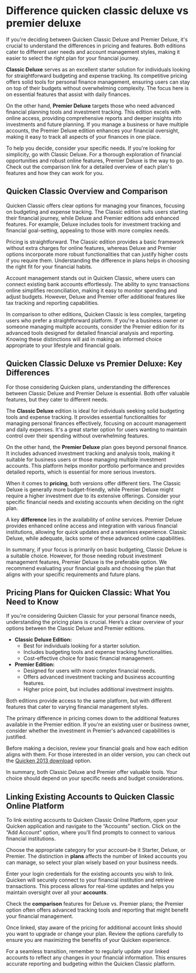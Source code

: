Difference quicken classic deluxe vs premier deluxe
===================================================

If you're deciding between Quicken Classic Deluxe and Premier Deluxe, it's crucial to understand the differences in pricing and features. Both editions cater to different user needs and account management styles, making it easier to select the right plan for your financial journey.

**Classic Deluxe** serves as an excellent starter solution for individuals looking for straightforward budgeting and expense tracking. Its competitive pricing offers solid tools for personal finance management, ensuring users can stay on top of their budgets without overwhelming complexity. The focus here is on essential features that assist with daily finances.

On the other hand, **Premier Deluxe** targets those who need advanced financial planning tools and investment tracking. This edition excels with online access, providing comprehensive reports and deeper insights into investments and future planning. If you manage a business or have multiple accounts, the Premier Deluxe edition enhances your financial oversight, making it easy to track all aspects of your finances in one place.

To help you decide, consider your specific needs. If you're looking for simplicity, go with Classic Deluxe. For a thorough exploration of financial opportunities and robust online features, Premier Deluxe is the way to go. Check out the comparison link for a detailed overview of each plan's features and how they can work for you.

Quicken Classic Overview and Comparison
---------------------------------------

Quicken Classic offers clear options for managing your finances, focusing on budgeting and expense tracking. The Classic edition suits users starting their financial journey, while Deluxe and Premier editions add enhanced features. For example, Deluxe includes tools for investment tracking and financial goal-setting, appealing to those with more complex needs.

Pricing is straightforward. The Classic edition provides a basic framework without extra charges for online features, whereas Deluxe and Premier options incorporate more robust functionalities that can justify higher costs if you require them. Understanding the difference in plans helps in choosing the right fit for your financial habits.

Account management stands out in Quicken Classic, where users can connect existing bank accounts effortlessly. The ability to sync transactions online simplifies reconciliation, making it easy to monitor spending and adjust budgets. However, Deluxe and Premier offer additional features like tax tracking and reporting capabilities.

In comparison to other editions, Quicken Classic is less complex, targeting users who prefer a straightforward platform. If you're a business owner or someone managing multiple accounts, consider the Premier edition for its advanced tools designed for detailed financial analysis and reporting. Knowing these distinctions will aid in making an informed choice appropriate to your lifestyle and financial goals.

Quicken Classic Deluxe vs Premier Deluxe: Key Differences
---------------------------------------------------------

For those considering Quicken plans, understanding the differences between Classic Deluxe and Premier Deluxe is essential. Both offer valuable features, but they cater to different needs.

The **Classic Deluxe** edition is ideal for individuals seeking solid budgeting tools and expense tracking. It provides essential functionalities for managing personal finances effectively, focusing on account management and daily expenses. It's a great starter option for users wanting to maintain control over their spending without overwhelming features.

On the other hand, the **Premier Deluxe** plan goes beyond personal finance. It includes advanced investment tracking and analysis tools, making it suitable for business users or those managing multiple investment accounts. This platform helps monitor portfolio performance and provides detailed reports, which is essential for more serious investors.

When it comes to **pricing**, both versions offer different tiers. The Classic Deluxe is generally more budget-friendly, while Premier Deluxe might require a higher investment due to its extensive offerings. Consider your specific financial needs and existing accounts when deciding on the right plan.

A key **difference** lies in the availability of *online* services. Premier Deluxe provides enhanced online access and integration with various financial institutions, allowing for quick updates and a seamless experience. Classic Deluxe, while adequate, lacks some of these advanced online capabilities.

In summary, if your focus is primarily on basic budgeting, Classic Deluxe is a suitable choice. However, for those needing robust investment management features, Premier Deluxe is the preferable option. We recommend evaluating your financial goals and choosing the plan that aligns with your specific requirements and future plans.

Pricing Plans for Quicken Classic: What You Need to Know
--------------------------------------------------------

If you're considering Quicken Classic for your personal finance needs, understanding the pricing plans is crucial. Here’s a clear overview of your options between the Classic Deluxe and Premier editions.

* **Classic Deluxe Edition:**
  + Best for individuals looking for a starter solution.
  + Includes budgeting tools and expense tracking functionalities.
  + Cost-effective choice for basic financial management.
* **Premier Edition:**
  + Designed for users with more complex financial needs.
  + Offers advanced investment tracking and business accounting features.
  + Higher price point, but includes additional investment insights.

Both editions provide access to the same platform, but with different features that cater to varying financial management styles.

The primary difference in pricing comes down to the additional features available in the Premier edition. If you're an existing user or business owner, consider whether the investment in Premier's advanced capabilities is justified.

Before making a decision, review your financial goals and how each edition aligns with them. For those interested in an older version, you can check out the [Quicken 2013 download](https://github.com/backcasecon1979/glowing-rotary-phone) option.

In summary, both Classic Deluxe and Premier offer valuable tools. Your choice should depend on your specific needs and budget considerations.

Linking Existing Accounts to Quicken Classic Online Platform
------------------------------------------------------------

To link existing accounts to Quicken Classic Online Platform, open your Quicken application and navigate to the “Accounts” section. Click on the “Add Account” option, where you'll find prompts to connect to various financial institutions.

Choose the appropriate category for your account–be it Starter, Deluxe, or Premier. The distinction in **plans** affects the number of linked accounts you can manage, so select your plan wisely based on your business needs.

Enter your login credentials for the existing accounts you wish to link. Quicken will securely connect to your financial institution and retrieve transactions. This process allows for real-time updates and helps you maintain oversight over all your **accounts**.

Check the **comparison** features for Deluxe vs. Premier plans; the Premier option often offers advanced tracking tools and reporting that might benefit your financial management.

Once linked, stay aware of the pricing for additional account links should you want to upgrade or change your plan. Review the options carefully to ensure you are maximizing the benefits of your Quicken experience.

For a seamless transition, remember to regularly update your linked accounts to reflect any changes in your financial information. This ensures accurate reporting and budgeting within the Quicken Classic platform.
